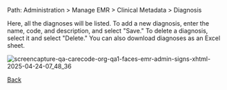 Path: Administration > Manage EMR > Clinical Metadata > Diagnosis

Here, all the diagnoses will be listed. To add a new diagnosis, enter the name, code, and description, and select "Save." To delete a diagnosis, select it and select "Delete." You can also download diagnoses as an Excel sheet.


![screencapture-qa-carecode-org-qa1-faces-emr-admin-signs-xhtml-2025-04-24-07_48_36](https://github.com/user-attachments/assets/97079b64-24fb-4a5f-aadd-724f3acb9cb3)



[Back](https://github.com/hmislk/hmis/wiki/Manage-EHR)